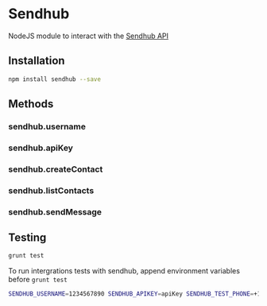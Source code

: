 # Sendhub

NodeJS module to interact with the [Sendhub API][sendhub-api]

## Installation

```bash
npm install sendhub --save
```

## Methods

### sendhub.username

### sendhub.apiKey

### sendhub.createContact

### sendhub.listContacts

### sendhub.sendMessage

## Testing

```bash
grunt test
```

To run intergrations tests with sendhub,
append environment variables before `grunt test`

```bash
SENDHUB_USERNAME=1234567890 SENDHUB_APIKEY=apiKey SENDHUB_TEST_PHONE=+1234567890 grunt test
```


[sendhub-api]: http://apidocs.sendhub.com/
